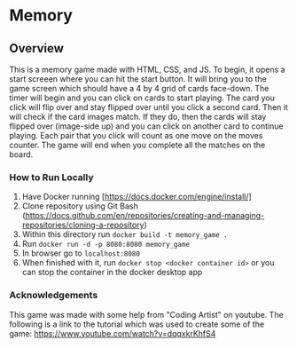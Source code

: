 # Memory

## Overview

This is a memory game made with HTML, CSS, and JS. To begin, it opens a start screeen where you can hit the start button. It will bring you to the game screen which should have a 4 by 4 grid of cards face-down. The timer will begin and you can click on cards to start playing. The card you click will flip over and stay flipped over until you click a second card. Then it will check if the card images match. If they do, then the cards will stay flipped over (image-side up) and you can click on another card to continue playing. Each pair that you click will count as one move on the moves counter. The game will end when you complete all the matches on the board. 

### How to Run Locally

1. Have Docker running [https://docs.docker.com/engine/install/]
2. Clone repository using Git Bash (https://docs.github.com/en/repositories/creating-and-managing-repositories/cloning-a-repository)
3. Within this directory run `docker build -t memory_game .`
4. Run `docker run -d -p 8080:8080 memory_game`
5. In browser go to `localhost:8080`
6. When finished with it, run `docker stop <docker container id>` or you can stop the container in the docker desktop app

### Acknowledgements

This game was made with some help from "Coding Artist" on youtube. The following is a link to the tutorial which was used to create some of the game: https://www.youtube.com/watch?v=dqqxkrKhfS4
